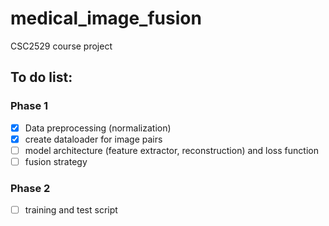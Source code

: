 # medical_image_fusion
CSC2529 course project


## To do list:
### Phase 1
- [x] Data preprocessing (normalization)
- [x] create dataloader for image pairs
- [ ] model architecture (feature extractor, reconstruction) and loss function
- [ ] fusion strategy

### Phase 2
- [ ] training and test script
